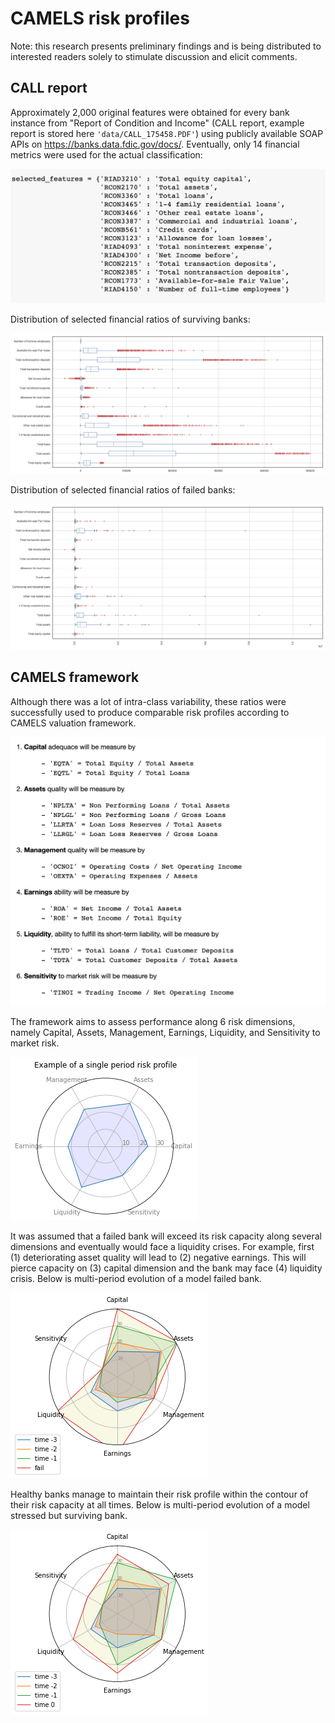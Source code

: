 # CAMELS risk profiles
Note: this research presents preliminary findings and is being distributed to interested readers solely to stimulate discussion and elicit comments. 

## CALL report
Approximately 2,000 original  features were obtained for every bank instance from "Report of Condition and Income" (CALL report, example report is stored here `'data/CALL_175458.PDF'`) using publicly available SOAP APIs on https://banks.data.fdic.gov/docs/. Eventually, only 14 financial metrics were used for the actual classification:

![](https://github.com/allaccountstaken/automl_v_hyperdrive/blob/main/plots/selected_financials.png)

Distribution of selected financial ratios of surviving banks:

![](https://github.com/allaccountstaken/automl_v_hyperdrive/blob/main/plots/strong_financials.png)

Distribution of selected financial ratios of failed banks:

![](https://github.com/allaccountstaken/automl_v_hyperdrive/blob/main/plots/weak_financials.png)

## CAMELS framework
Although there was a lot of intra-class variability, these ratios were successfully used to produce comparable risk profiles according to CAMELS valuation framework. 

![](https://github.com/allaccountstaken/automl_v_hyperdrive/blob/main/plots/CAMELS_dimensions.png)

The framework aims to assess performance along 6 risk dimensions, namely Capital, Assets, Management, Earnings, Liquidity, and Sensitivity to market risk. 

![](https://github.com/allaccountstaken/automl_v_hyperdrive/blob/main/plots/single_CAMELS.png)

It was assumed that a failed bank will exceed its risk capacity along several dimensions and eventually would face a liquidity crises. For example, first (1) deteriorating asset quality will lead to (2) negative earnings. This will pierce capacity on (3) capital dimension and the bank may face (4) liquidity crisis. Below is multi-period evolution of a model failed bank.

![](https://github.com/allaccountstaken/automl_v_hyperdrive/blob/main/plots/weak_CAMELS.png)

Healthy banks manage to maintain their risk profile within the contour of their risk capacity at all times. Below is multi-period evolution of a model stressed but surviving bank.

![](https://github.com/allaccountstaken/automl_v_hyperdrive/blob/main/plots/strong_CAMELS.png)

